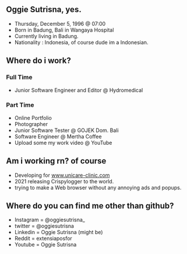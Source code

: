 ## Oggie Sutrisna, yes.
  - Thursday, December 5, 1996 @ 07:00
  - Born in Badung, Bali in Wangaya Hospital
  - Currently living in Badung.
  - Nationality : Indonesia, of course dude im a Indonesian.
## Where do i work?
 ### Full Time
  - Junior Software Engineer and Editor @ Hydromedical
 ### Part Time
  - Online Portfolio
  - Photographer 
  - Junior Software Tester @ GOJEK Dom. Bali      
  - Software Engineer @ Mertha Coffee
  - Upload some my work video @ YouTube

##  Am i working rn? of course
  - Developing for www.unicare-clinic.com
  - 2021 releasing Crispylogger to the world.
  - trying to make a Web browser without any annoying ads and popups.
## Where do you can find me other than github? 
  - Instagram = @oggiesutrisna_
  - twitter   = @oggiesutrisna 
  - Linkedin  = Oggie Sutrisna (might be)
  - Reddit    = extensiaposfor
  - Youtube   = Oggie Sutrisna 
